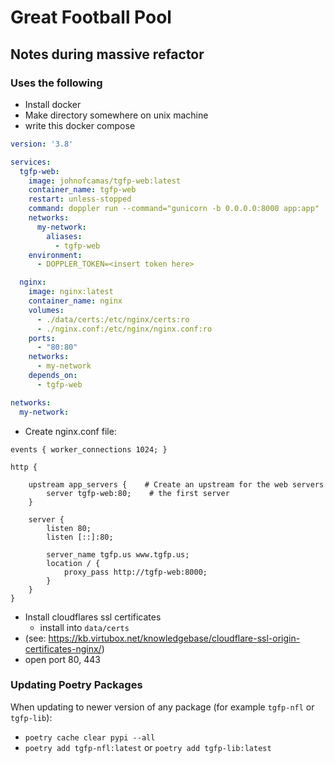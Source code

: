# Great Football Pool
## Notes during massive refactor

### Uses the following
- Install docker
- Make directory somewhere on unix machine
- write this docker compose
```yaml
version: '3.8'

services:
  tgfp-web:
    image: johnofcamas/tgfp-web:latest
    container_name: tgfp-web
    restart: unless-stopped
    command: doppler run --command="gunicorn -b 0.0.0.0:8000 app:app"
    networks:
      my-network:
        aliases:
          - tgfp-web
    environment:
      - DOPPLER_TOKEN=<insert token here>

  nginx:
    image: nginx:latest
    container_name: nginx
    volumes:
      - ./data/certs:/etc/nginx/certs:ro
      - ./nginx.conf:/etc/nginx/nginx.conf:ro
    ports:
      - "80:80"
    networks:
      - my-network
    depends_on:
      - tgfp-web

networks:
  my-network:

```
- Create nginx.conf file:
```
events { worker_connections 1024; }

http {

    upstream app_servers {    # Create an upstream for the web servers
        server tgfp-web:80;    # the first server
    }

    server {
        listen 80;
        listen [::]:80;

        server_name tgfp.us www.tgfp.us;
        location / {
            proxy_pass http://tgfp-web:8000;
        }
    }
}

```
- Install cloudflares ssl certificates
  - install into `data/certs`
- (see: https://kb.virtubox.net/knowledgebase/cloudflare-ssl-origin-certificates-nginx/)
- open port 80, 443


### Updating Poetry Packages

When updating to newer version of any package (for example `tgfp-nfl` or `tgfp-lib`):
* `poetry cache clear pypi --all`
* `poetry add tgfp-nfl:latest` or `poetry add tgfp-lib:latest`
